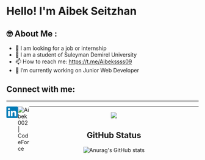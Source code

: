 

# Hello! I'm Aibek Seitzhan

## 🤓 About Me :

<!--
**Aibek002/Aibek002** is a ✨ _special_ ✨ repository because its `README.md` (this file) appears on your GitHub profile.

Here are some ideas to get you started:

- 
- 👯 I’m looking to collaborate on ...
- 🤔 I’m looking for help with ...
- 💬 Ask me about ...
- 🤔  I am looking for a job or internship
- 😄 Pronouns: ...
- ⚡ Fun fact: ...
-->
- 🤔 I am looking for a job or internship
- 🌱 I am a student of Suleyman Demirel University 
- 📫 How to reach me: https://t.me/Aibekssss09 
- 🔭 I’m currently working on Junior Web Developer


## Connect with me: 

<hr>
  <img align = "left" alt =" Aibek002 | LinkedIn" width ="30px" src = "https://github.com/Khankee/Khankee/blob/main/img/LinkedIn.png"/>

  <img align = "left" alt =" Aibek002 | CodeForce" width ="30px" src = "https://encrypted-tbn0.gstatic.com/images?q=tbn:ANd9GcQpXeOgObyId3ZNxuoR0x-AYWOKqwEsPKg2mqMOidUQxA&s" />
<!--   <img align = "left" alt =" Aibek002 | HeadHunter" width ="30px" src = "https://upload.wikimedia.org/wikipedia/commons/7/79/HeadHunter_logo.png"/><br><br><hr><br> -->
<div align="center">
  <div>
<!--  <img align=top src="https://github-readme-stats.vercel.app/api/top-langs/?username=Aibek002&layout=compact&show_icons=true&title_color=ffffff&icon_color=34abeb&text_color=daf7dc&bg_color=151515"/> -->
  <hr>
    <img src="https://github-readme-stats.vercel.app/api?username=Aibek002&show_icons=true&title_color=ffffff&icon_color=34abeb&text_color=daf7dc&bg_color=151515" />

</div>


## GitHub Status

![Anurag's GitHub stats](https://github-readme-stats.vercel.app/api?username=Aibek002&show_icons=true&theme=radical)
